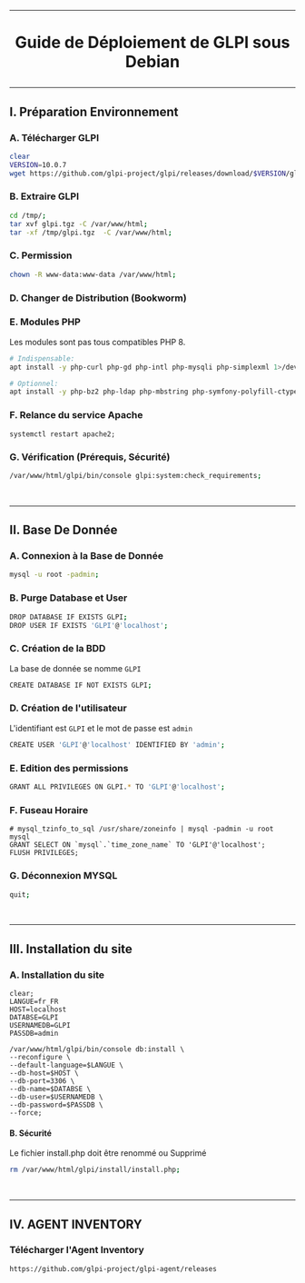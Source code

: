 --------------------------------------------------------------------------------------------------------------------------------------------
# <p align='center'> Guide de Déploiement de GLPI sous Debian </p>

--------------------------------------------------------------------------------------------------------------------------------------------
## I. Préparation Environnement
### A. Télécharger GLPI
```bash
clear
VERSION=10.0.7
wget https://github.com/glpi-project/glpi/releases/download/$VERSION/glpi-$VERSION.tgz -O /tmp/glpi.tgz 2>/dev/null;
```

### B. Extraire GLPI
```bash
cd /tmp/;
tar xvf glpi.tgz -C /var/www/html;
tar -xf /tmp/glpi.tgz  -C /var/www/html;
```

### C. Permission
```bash
chown -R www-data:www-data /var/www/html;
```

### D. Changer de Distribution (Bookworm)


### E. Modules PHP
Les modules sont pas tous compatibles PHP 8.
```bash
# Indispensable:
apt install -y php-curl php-gd php-intl php-mysqli php-simplexml 1>/dev/null;

# Optionnel:
apt install -y php-bz2 php-ldap php-mbstring php-symfony-polyfill-ctype php-zip 1>/dev/null;
```

### F. Relance du service Apache
```
systemctl restart apache2;
```

### G. Vérification (Prérequis, Sécurité)
```bash
/var/www/html/glpi/bin/console glpi:system:check_requirements;
```
<br />

--------------------------------------------------------------------------------------------------------------------------------------------
## II. Base De Donnée
### A. Connexion à la Base de Donnée
```bash
mysql -u root -padmin;
```

### B. Purge Database et User
```bash
DROP DATABASE IF EXISTS GLPI;
DROP USER IF EXISTS 'GLPI'@'localhost';
```

### C. Création de la BDD
La base de donnée se nomme `GLPI`
```bash
CREATE DATABASE IF NOT EXISTS GLPI;
```

### D. Création de l'utilisateur
L'identifiant est `GLPI` et le mot de passe est `admin`
```bash
CREATE USER 'GLPI'@'localhost' IDENTIFIED BY 'admin';
```

### E. Edition des permissions
```bash
GRANT ALL PRIVILEGES ON GLPI.* TO 'GLPI'@'localhost';
```

### F. Fuseau Horaire
```
# mysql_tzinfo_to_sql /usr/share/zoneinfo | mysql -padmin -u root mysql
GRANT SELECT ON `mysql`.`time_zone_name` TO 'GLPI'@'localhost';
FLUSH PRIVILEGES;
```

### G. Déconnexion MYSQL
```bash
quit;
```
<br />

--------------------------------------------------------------------------------------------------------------------------------------------
## III. Installation du site
### A. Installation du site
```
clear;
LANGUE=fr_FR
HOST=localhost
DATABSE=GLPI
USERNAMEDB=GLPI
PASSDB=admin

/var/www/html/glpi/bin/console db:install \
--reconfigure \
--default-language=$LANGUE \
--db-host=$HOST \
--db-port=3306 \
--db-name=$DATABSE \
--db-user=$USERNAMEDB \
--db-password=$PASSDB \
--force;
```

#### B. Sécurité
Le fichier install.php doit être renommé ou Supprimé
```bash
rm /var/www/html/glpi/install/install.php;
```

<br />

--------------------------------------------------------------------------------------------------------------------------------------------
## IV. AGENT INVENTORY
### Télécharger l'Agent Inventory
```bash
https://github.com/glpi-project/glpi-agent/releases
```
